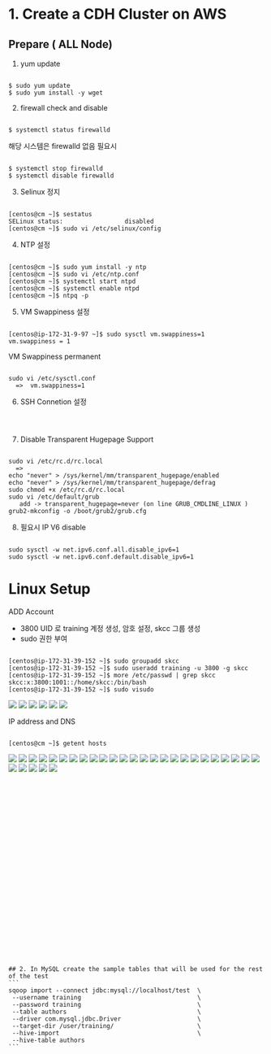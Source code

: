 # 1. Create a CDH Cluster on AWS

## Prepare ( ALL Node)

1. yum update
<pre><code>
$ sudo yum update
$ sudo yum install -y wget
</code></pre>

2. firewall check and disable
<pre><code>
$ systemctl status firewalld
</code></pre>


해당 시스템은 firewalld 없음 필요시
<pre><code>
$ systemctl stop firewalld
$ systemctl disable firewalld
</code></pre>

3. Selinux 정지
<pre><code>
[centos@cm ~]$ sestatus
SELinux status:                 disabled
[centos@cm ~]$ sudo vi /etc/selinux/config
</code></pre>

4. NTP 설정
<pre><code>
[centos@cm ~]$ sudo yum install -y ntp
[centos@cm ~]$ sudo vi /etc/ntp.conf
[centos@cm ~]$ systemctl start ntpd
[centos@cm ~]$ systemctl enable ntpd
[centos@cm ~]$ ntpq -p
</code></pre>

5. VM Swappiness 설정
<pre><code>
[centos@ip-172-31-9-97 ~]$ sudo sysctl vm.swappiness=1
vm.swappiness = 1
</code></pre>

VM Swappiness permanent
<pre><code>
sudo vi /etc/sysctl.conf
  =>  vm.swappiness=1
</code></pre>

6. SSH Connetion 설정
<pre><code>

</code></pre>

7. Disable Transparent Hugepage Support
<pre><code>
sudo vi /etc/rc.d/rc.local
  =>  
echo "never" > /sys/kernel/mm/transparent_hugepage/enabled
echo "never" > /sys/kernel/mm/transparent_hugepage/defrag
sudo chmod +x /etc/rc.d/rc.local
sudo vi /etc/default/grub
   add -> transparent_hugepage=never (on line GRUB_CMDLINE_LINUX )
grub2-mkconfig -o /boot/grub2/grub.cfg
</code></pre>

8. 필요시 IP V6 disable
<pre><code>
sudo sysctl -w net.ipv6.conf.all.disable_ipv6=1
sudo sysctl -w net.ipv6.conf.default.disable_ipv6=1
</code></pre>

# Linux Setup

ADD Account
- 3800 UID 로 training 계정 생성, 암호 설정, skcc 그룹 생성
- sudo 권한 부여
<pre><code>
[centos@ip-172-31-39-152 ~]$ sudo groupadd skcc
[centos@ip-172-31-39-152 ~]$ sudo useradd training -u 3800 -g skcc
[centos@ip-172-31-39-152 ~]$ more /etc/passwd | grep skcc
skcc:x:3800:1001::/home/skcc:/bin/bash
[centos@ip-172-31-39-152 ~]$ sudo visudo
</code></pre>
<img src="part1/image/07.JPG">
<img src="part1/image/02.JPG">
<img src="part1/image/13.JPG">
<img src="part1/image/14.JPG">
<img src="part1/image/15.JPG">
<img src="part1/image/16.JPG">

IP address and DNS
<pre><code>
[centos@cm ~]$ getent hosts
</code></pre>
<img src="part1/image/04.JPG">
<img src="part1/image/05.JPG">



<img src="part1/image/06.JPG">
<img src="part1/image/06-1.JPG">

<img src="part1/image/08.JPG">
<img src="part1/image/09.JPG">
<img src="part1/image/10.JPG">
<img src="part1/image/11.JPG">
<img src="part1/image/12.JPG">

<img src="part1/image/17.JPG">
<img src="part1/image/18.JPG">
<img src="part1/image/19.JPG">
<img src="part1/image/20.JPG">
<img src="part1/image/21.JPG">
<img src="part1/image/22.JPG">
<img src="part1/image/23.JPG">
<img src="part1/image/24.JPG">
<img src="part1/image/25.JPG">
<img src="part1/image/26.JPG">
<img src="part1/image/27.JPG">
<img src="part1/image/28.JPG">
<img src="part1/image/29.JPG">
<img src="part1/image/30.JPG">
<img src="part1/image/31.JPG">
<img src="part1/image/32.JPG">
<img src="part1/image/33.JPG">
<img src="part1/image/34.JPG">
<img src="part1/image/35.JPG">
<img src="part1/image/80.JPG">
<img src="part2/image/81.JPG">

<pre><code>

</code></pre>




<pre><code>

</code></pre>




<pre><code>

</code></pre>




<pre><code>

</code></pre>




<pre><code>

</code></pre>




<pre><code>

</code></pre>




<pre><code>

</code></pre>




<pre><code>

</code></pre>




<pre><code>

## 2. In MySQL create the sample tables that will be used for the rest of the test
```
sqoop import --connect jdbc:mysql://localhost/test  \
 --username training                                \
 --password training                                \
 --table authors                                    \
 --driver com.mysql.jdbc.Driver                     \
 --target-dir /user/training/                       \
 --hive-import                                      \
 --hive-table authors
```


